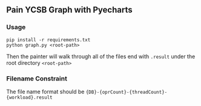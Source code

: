 ## Pain YCSB Graph with Pyecharts

### Usage

```
pip install -r requirements.txt
python graph.py <root-path>
```

Then the painter will walk through all of the files end with `.result` under the root directory `<root-path>`

### Filename Constraint

The file name format should be `{DB}-{oprCount}-{threadCount}-{workload}.result`

